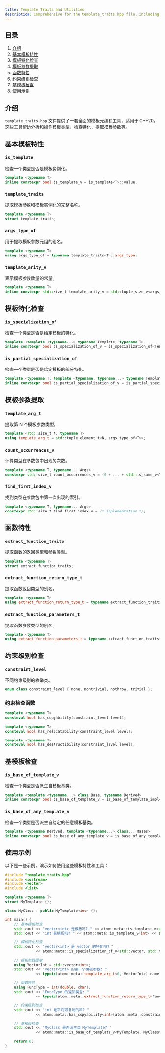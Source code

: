 ```yaml
---
title: Template Traits and Utilities
description: Comprehensive for the template_traits.hpp file, including utilities for analyzing and manipulating template types, checking specializations, extracting template parameters, and function traits in C++20.
---
```


## 目录

1. [介绍](#介绍)
2. [基本模板特性](#基本模板特性)
3. [模板特化检查](#模板特化检查)
4. [模板参数提取](#模板参数提取)
5. [函数特性](#函数特性)
6. [约束级别检查](#约束级别检查)
7. [基模板检查](#基模板检查)
8. [使用示例](#使用示例)

## 介绍

`template_traits.hpp` 文件提供了一套全面的模板元编程工具，适用于 C++20。这些工具帮助分析和操作模板类型，检查特化，提取模板参数等。

## 基本模板特性

### `is_template`

检查一个类型是否是模板实例化。

```cpp
template <typename T>
inline constexpr bool is_template_v = is_template<T>::value;
```

### `template_traits`

提取模板参数和模板实例化的完整名称。

```cpp
template <typename T>
struct template_traits;
```

### `args_type_of`

用于提取模板参数元组的别名。

```cpp
template <typename T>
using args_type_of = typename template_traits<T>::args_type;
```

### `template_arity_v`

表示模板参数数量的常量。

```cpp
template <typename T>
inline constexpr std::size_t template_arity_v = std::tuple_size_v<args_type_of<T>>;
```

## 模板特化检查

### `is_specialization_of`

检查一个类型是否是给定模板的特化。

```cpp
template <template <typename...> typename Template, typename T>
inline constexpr bool is_specialization_of_v = is_specialization_of<Template, T>::value;
```

### `is_partial_specialization_of`

检查一个类型是否是给定模板的部分特化。

```cpp
template <typename T, template <typename, typename...> typename Template>
inline constexpr bool is_partial_specialization_of_v = is_partial_specialization_of<T, Template>::value;
```

## 模板参数提取

### `template_arg_t`

提取第 N 个模板参数类型。

```cpp
template <std::size_t N, typename T>
using template_arg_t = std::tuple_element_t<N, args_type_of<T>>;
```

### `count_occurrences_v`

计算类型在参数包中出现的次数。

```cpp
template <typename T, typename... Args>
constexpr std::size_t count_occurrences_v = (0 + ... + std::is_same_v<T, Args>);
```

### `find_first_index_v`

找到类型在参数包中第一次出现的索引。

```cpp
template <typename T, typename... Args>
constexpr std::size_t find_first_index_v = /* implementation */;
```

## 函数特性

### `extract_function_traits`

提取函数的返回类型和参数类型。

```cpp
template <typename T>
struct extract_function_traits;
```

### `extract_function_return_type_t`

提取函数返回类型的别名。

```cpp
template <typename T>
using extract_function_return_type_t = typename extract_function_traits<T>::return_type;
```

### `extract_function_parameters_t`

提取函数参数类型的别名。

```cpp
template <typename T>
using extract_function_parameters_t = typename extract_function_traits<T>::parameter_types;
```

## 约束级别检查

### `constraint_level`

不同约束级别的枚举类。

```cpp
enum class constraint_level { none, nontrivial, nothrow, trivial };
```

### 约束检查函数

```cpp
template <typename T>
consteval bool has_copyability(constraint_level level);

template <typename T>
consteval bool has_relocatability(constraint_level level);

template <typename T>
consteval bool has_destructibility(constraint_level level);
```

## 基模板检查

### `is_base_of_template_v`

检查一个类型是否派生自模板基类。

```cpp
template <template <typename...> class Base, typename Derived>
inline constexpr bool is_base_of_template_v = is_base_of_template_impl<Base, Derived>::value;
```

### `is_base_of_any_template_v`

检查一个类型是否派生自给定的任意模板基类。

```cpp
template <typename Derived, template <typename...> class... Bases>
inline constexpr bool is_base_of_any_template_v = is_base_of_any_template<Derived, Bases...>::value;
```

## 使用示例

以下是一些示例，演示如何使用这些模板特性和工具：

```cpp
#include "template_traits.hpp"
#include <iostream>
#include <vector>
#include <list>

template <typename T>
struct MyTemplate {};

class MyClass : public MyTemplate<int> {};

int main() {
    // 基本模板检查
    std::cout << "vector<int> 是模板吗? " << atom::meta::is_template_v<std::vector<int>> << std::endl;
    std::cout << "int 是模板吗? " << atom::meta::is_template_v<int> << std::endl;

    // 模板特化检查
    std::cout << "vector<int> 是 vector 的特化吗? "
              << atom::meta::is_specialization_of_v<std::vector, std::vector<int>> << std::endl;

    // 模板参数提取
    using VectorInt = std::vector<int>;
    std::cout << "vector<int> 的第一个模板参数: "
              << typeid(atom::meta::template_arg_t<0, VectorInt>).name() << std::endl;

    // 函数特性
    using FuncType = int(double, char);
    std::cout << "FuncType 的返回类型: "
              << typeid(atom::meta::extract_function_return_type_t<FuncType>).name() << std::endl;

    // 约束级别检查
    std::cout << "int 是平凡可复制的吗? "
              << atom::meta::has_copyability<int>(atom::meta::constraint_level::trivial) << std::endl;

    // 基模板检查
    std::cout << "MyClass 是否派生自 MyTemplate? "
              << atom::meta::is_base_of_template_v<MyTemplate, MyClass> << std::endl;

    return 0;
}
```
